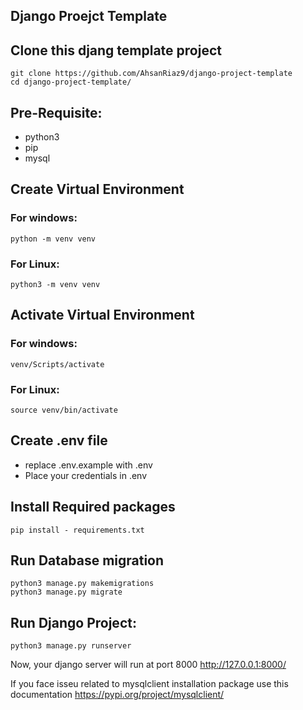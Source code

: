 ## Django Proejct Template


## Clone this djang template project
    git clone https://github.com/AhsanRiaz9/django-project-template
    cd django-project-template/
    
## Pre-Requisite:
- python3
- pip
- mysql

## Create Virtual Environment
 ### For windows:
    python -m venv venv

 ### For Linux:
    python3 -m venv venv

## Activate Virtual Environment
 ### For windows:
    venv/Scripts/activate

 ### For Linux:
    source venv/bin/activate


## Create .env file
- replace .env.example with .env
- Place your credentials in .env

## Install Required packages
    pip install - requirements.txt

## Run Database migration
    python3 manage.py makemigrations
    python3 manage.py migrate

## Run Django Project:
    python3 manage.py runserver

Now, your django server will run at port 8000
http://127.0.0.1:8000/

If you face isseu related to mysqlclient installation package use this documentation
https://pypi.org/project/mysqlclient/
